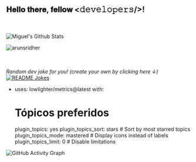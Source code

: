 <div>
<h2> 𝐇𝐞𝐥𝐥𝐨 𝐭𝐡𝐞𝐫𝐞, 𝐟𝐞𝐥𝐥𝐨𝐰 <𝚍𝚎𝚟𝚎𝚕𝚘𝚙𝚎𝚛𝚜/>!</h2>
</div>
<br/>
<br/>
<img align="center" src="https://github-readme-stats.vercel.app/api?username=miguelrochabh&include_all_commits=true&count_private=true&show_icons=true&line_height=20&title_color=7A7ADB&icon_color=2234AE&text_color=D3D3D3&bg_color=0,000000,130F40" alt="Miguel's Github Stats">
<p><img align="center" src="https://github-readme-streak-stats.herokuapp.com/?user=miguelrochabh&theme=radical" alt="arunsridher" /></p>

</br>
</br>
<i>Random dev joke for you! (create your own by clicking here ↓)</i><br>
<a href="https://readme-jokes.vercel.app"><img align="center" src="https://readme-jokes.vercel.app/api?bgColor=%23073b4c&textColor=%2306d6a0&aColor=%2306d6a0&borderColor=%2306d6a0" alt="README Jokes"></a>

- uses: lowlighter/metrics@latest
  with:
    # Tópicos preferidos
    plugin_topics: yes
    plugin_topics_sort: stars    # Sort by most starred topics
    plugin_topics_mode: mastered # Display icons instead of labels
    plugin_topics_limit: 0       # Disable limitations

![GitHub Activity Graph](https://activity-graph.herokuapp.com/graph?username=miguelrochabh&bg_color=000000&color=4fff67&line=4fff67&point=ffffff&area=true&hide_border=true)  
